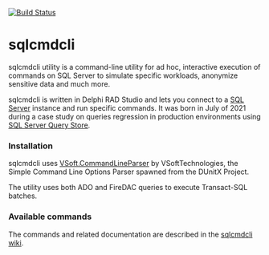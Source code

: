 [![Build Status](https://dev.azure.com/sgovoni/sqlcmdcli/_apis/build/status/Build%20sqlcmdcli?branchName=master)](https://dev.azure.com/sgovoni/sqlcmdcli/_build/latest?definitionId=4&branchName=master)

# sqlcmdcli

sqlcmdcli utility is a command-line utility for ad hoc, interactive execution of commands on SQL Server to simulate specific workloads, anonymize sensitive data and much more.

sqlcmdcli is written in Delphi RAD Studio and lets you connect to a [SQL Server](https://docs.microsoft.com/en-us/sql/sql-server/?WT.mc_id=DP-MVP-4029181) instance and run specific commands. It was born in July of 2021 during a case study on queries regression in production environments using [SQL Server Query Store](https://docs.microsoft.com/en-us/sql/relational-databases/performance/monitoring-performance-by-using-the-query-store?WT.mc_id=DP-MVP-4029181).

### Installation

sqlcmdcli uses [VSoft.CommandLineParser](https://github.com/VSoftTechnologies/VSoft.CommandLineParser) by VSoftTechnologies, the Simple Command Line Options Parser spawned from the DUnitX Project.

The utility uses both ADO and FireDAC queries to execute Transact-SQL batches.

### Available commands

The commands and related documentation are described in the [sqlcmdcli wiki](https://github.com/segovoni/sqlcmdcli/wiki).
